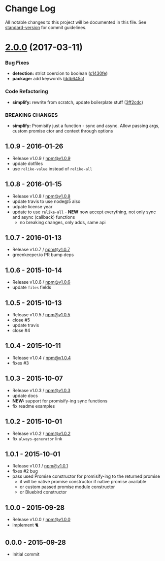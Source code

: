 # Change Log

All notable changes to this project will be documented in this file. See [standard-version](https://github.com/conventional-changelog/standard-version) for commit guidelines.

<a name="2.0.0"></a>
# [2.0.0](https://github.com/hybridables/redolent/compare/v1.0.9...v2.0.0) (2017-03-11)


### Bug Fixes

* **detection:** strict coercion to boolean ([c1430fe](https://github.com/hybridables/redolent/commit/c1430fe))
* **package:** add keywords ([ddb645c](https://github.com/hybridables/redolent/commit/ddb645c))


### Code Refactoring

* **simplify:** rewrite from scratch, update boilerplate stuff ([3ff2cdc](https://github.com/hybridables/redolent/commit/3ff2cdc))


### BREAKING CHANGES

* **simplify:** Promisify just a function - sync and async. Allow passing args, custom promise ctor
and context through options





## 1.0.9 - 2016-01-26
- Release v1.0.9 / npm@v1.0.9
- update dotfiles
- use `relike-value` instead of `relike-all`

## 1.0.8 - 2016-01-15
- Release v1.0.8 / npm@v1.0.8
- update travis to use node@5 also
- udpate license year
- update to use `relike-all` - **NEW** now accept everything, not only sync and async (callback) functions
  + no breaking changes, only adds, same api

## 1.0.7 - 2016-01-13
- Release v1.0.7 / npm@v1.0.7
- greenkeeper.io PR bump deps

## 1.0.6 - 2015-10-14
- Release v1.0.6 / npm@v1.0.6
- update `files` fields

## 1.0.5 - 2015-10-13
- Release v1.0.5 / npm@v1.0.5
- close #5
- update travis
- close #4

## 1.0.4 - 2015-10-11
- Release v1.0.4 / npm@v1.0.4
- fixes #3

## 1.0.3 - 2015-10-07
- Release v1.0.3 / npm@v1.0.3
- update docs
- **NEW:** support for promisify-ing sync functions
- fix readme examples

## 1.0.2 - 2015-10-01
- Release v1.0.2 / npm@v1.0.2
- fix `always-generator` link

## 1.0.1 - 2015-10-01
- Release v1.0.1 / npm@v1.0.1
- fixes #2 bug
- pass used Promise constructor for promisify-ing to the returned promise
  + it will be native promise constructor if native promise available
  + or custom passed promise module constructor
  + or Bluebird constructor

## 1.0.0 - 2015-09-28
- Release v1.0.0 / npm@v1.0.0
- implement :cat2:

## 0.0.0 - 2015-09-28
- Initial commit